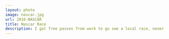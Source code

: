 ```yaml
---
layout: photo
image: nascar.jpg
url: 2016-NASCAR
title: Nascar Race
description: I got free passes from work to go see a local race, never going again though..
---
```

